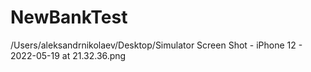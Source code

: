 # NewBankTest
 
/Users/aleksandrnikolaev/Desktop/Simulator Screen Shot - iPhone 12 - 2022-05-19 at 21.32.36.png
